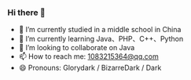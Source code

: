 ### Hi there 👋
- 🔭 I’m currently studied in a middle school in China
- 🌱 I’m currently learning Java、PHP、C++、Python
- 👯 I’m looking to collaborate on Java
- 📫 How to reach me: 1083215364@qq.com
- 😄 Pronouns: Glorydark / BizarreDark / Dark

<!--
**glorydark/Glorydark** is a ✨ _special_ ✨ repository because its `README.md` (this file) appears on your GitHub profile.

Here are some ideas to get you started:

- 🔭 I’m currently studied in a middle school in China
- 🌱 I’m currently learning Java、PHP、C++、Python
- 👯 I’m looking to collaborate on Java
- 📫 How to reach me: 1083215364@qq.com
- 😄 Pronouns: Glorydark / BizarreDark / Dark
-->
